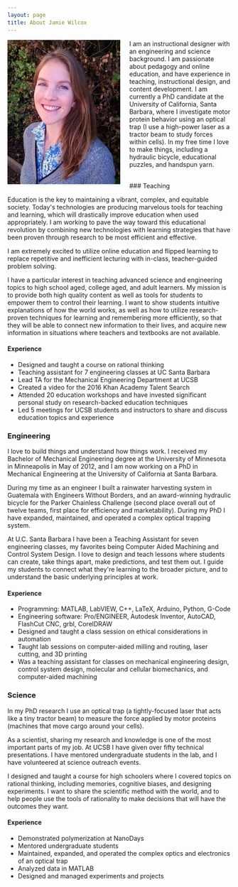 ```yaml
---
layout: page
title: About Jamie Wilcox
---
```


<div class="projectblock">
<img src="\images\NicePhoto2.png" height="325" align="left" style="margin-right: 20px"/>

I am an instructional designer with an engineering and science background. I am passionate about pedagogy and online education, and have experience in teaching, instructional design, and content development. I am currently a PhD candidate at the University of California, Santa Barbara, where I investigate motor protein behavior using an optical trap (I use a high-power laser as a tractor beam to study forces within cells). In my free time I love to make things, including a hydraulic bicycle, educational puzzles, and handspun yarn.
</div>


<br/>
### Teaching

Education is the key to maintaining a vibrant, complex, and equitable society. Today's technologies are producing marvelous tools for teaching and learning, which will drastically improve education when used appropriately. I am working to pave the way toward this educational revolution by combining new technologies with learning strategies that have been proven through research to be most efficient and effective.
	
I am extremely excited to utilize online education and flipped learning to replace repetitive and inefficient lecturing with in-class, teacher-guided problem solving.
	
I have a particular interest in teaching advanced science and engineering topics to high school aged, college aged, and adult learners. My mission is to provide both high quality content as well as tools for students to empower them to control their learning. I want to show students intuitive explanations of how the world works, as well as how to utilize research-proven techniques for learning and remembering more efficiently, so that they will be able to connect new information to their lives, and acquire new information in situations where teachers and textbooks are not available.

#### Experience

- Designed and taught a course on rational thinking
- Teaching assistant for 7 engineering classes at UC Santa Barbara
- Lead TA for the Mechanical Engineering Department at UCSB
- Created a video for the 2016 Khan Academy Talent Search
- Attended 20 education workshops and have invested significant personal study on research-backed education techniques
- Led 5 meetings for UCSB students and instructors to share and discuss education topics and experience

### Engineering

I love to build things and understand how things work. I received my Bachelor of Mechanical Engineering degree at the University of Minnesota in Minneapolis in May of 2012, and I am now working on a PhD in Mechanical Engineering at the University of California at Santa Barbara. 
	
During my time as an engineer I built a rainwater harvesting system in Guatemala with Engineers Without Borders, and an award-winning hydraulic bicycle for the Parker Chainless Challenge (second place overall out of twelve teams, first place for efficiency and marketability). During my PhD I have expanded, maintained, and operated a complex optical trapping system.
	
At U.C. Santa Barbara I have been a Teaching Assistant for seven engineering classes, my favorites being Computer Aided Machining and Control System Design. I love to design and teach lessons where students can create, take things apart, make predictions, and test them out. I guide my students to connect what they're learning to the broader picture, and to understand the basic underlying principles at work.
	
#### Experience

- Programming: MATLAB, LabVIEW, C++, LaTeX, Arduino, Python, G-Code
- Engineering software: Pro/ENGINEER, Autodesk Inventor, AutoCAD, FlashCut CNC, grbl, CorelDRAW
- Designed and taught a class session on ethical considerations in automation
- Taught lab sessions on computer-aided milling and routing, laser cutting, and 3D printing
- Was a teaching assistant for classes on mechanical engineering design, control system design, molecular and cellular biomechanics, and computer-aided machining
	
### Science

In my PhD research I use an optical trap (a tightly-focused laser that acts like a tiny tractor beam) to measure the force applied by motor proteins (machines that move cargo around your cells).
	
As a scientist, sharing my research and knowledge is one of the most important parts of my job. At UCSB I have given over fifty technical presentations. I have mentored undergraduate students in the lab, and I have volunteered at science outreach events.
	
I designed and taught a course for high schoolers where I covered topics on rational thinking, including memories, cognitive biases, and designing experiments. I want to share the scientific method with the world, and to help people use the tools of rationality to make decisions that will have the outcomes they want. 
	
#### Experience

- Demonstrated polymerization at NanoDays
- Mentored undergraduate students 
- Maintained, expanded, and operated the complex optics and electronics of an optical trap
- Analyzed data in MATLAB
- Designed and managed experiments and projects
